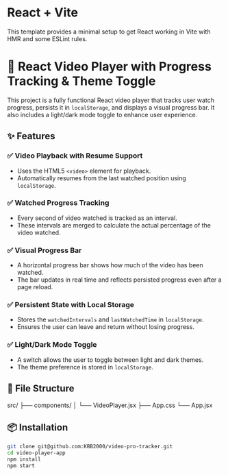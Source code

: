 # React + Vite

This template provides a minimal setup to get React working in Vite with HMR and some ESLint rules.

# 🎥 React Video Player with Progress Tracking & Theme Toggle

This project is a fully functional React video player that tracks user watch progress, persists it in `localStorage`, and displays a visual progress bar. It also includes a light/dark mode toggle to enhance user experience.

## ✨ Features

### ✅ Video Playback with Resume Support
- Uses the HTML5 `<video>` element for playback.
- Automatically resumes from the last watched position using `localStorage`.

### ✅ Watched Progress Tracking
- Every second of video watched is tracked as an interval.
- These intervals are merged to calculate the actual percentage of the video watched.

### ✅ Visual Progress Bar
- A horizontal progress bar shows how much of the video has been watched.
- The bar updates in real time and reflects persisted progress even after a page reload.

### ✅ Persistent State with Local Storage
- Stores the `watchedIntervals` and `lastWatchedTime` in `localStorage`.
- Ensures the user can leave and return without losing progress.

### ✅ Light/Dark Mode Toggle
- A switch allows the user to toggle between light and dark themes.
- The theme preference is stored in `localStorage`.

## 📁 File Structure

src/
├── components/
│ └── VideoPlayer.jsx
├── App.css
└── App.jsx


## 📦 Installation

```bash
git clone git@github.com:KBB2000/video-pro-tracker.git
cd video-player-app
npm install
npm start
